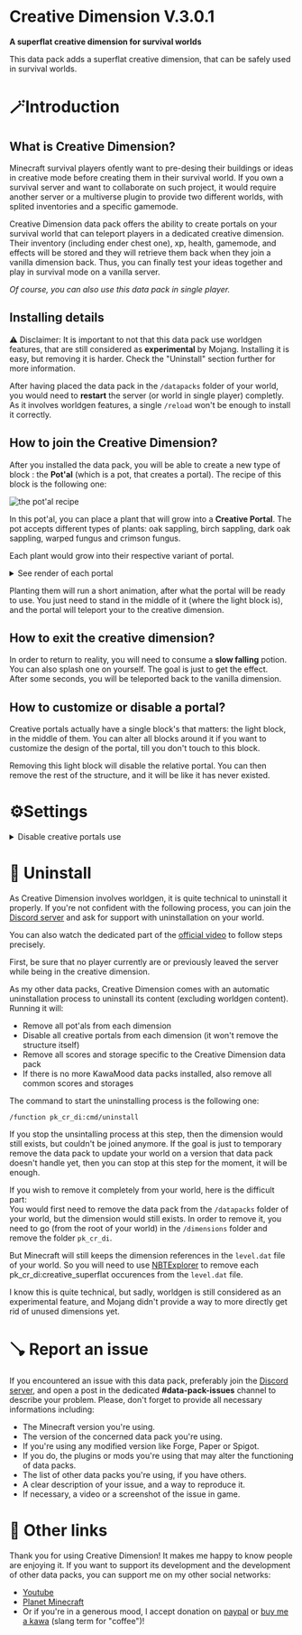 # **Creative Dimension V.3.0.1**

**A superflat creative dimension for survival worlds**

This data pack adds a superflat creative dimension, that can be safely used in survival worlds.

# 🪄Introduction
## What is Creative Dimension?

Minecraft survival players ofently want to pre-desing their buildings or ideas in creative mode before creating them in their survival world. If you own a survival server and want to collaborate on such project, it would require another server or a multiverse plugin to provide two different worlds, with splited inventories and a specific gamemode.

Creative Dimension data pack offers the ability to create portals on your survival world that can teleport players in a dedicated creative dimension. Their inventory (including ender chest one), xp, health, gamemode, and effects will be stored and they will retrieve them back when they join a vanilla dimension back. Thus, you can finally test your ideas together and play in survival mode on a vanilla server.

_Of course, you can also use this data pack in single player._

## Installing details

⚠️ Disclaimer: It is important to not that this data pack use worldgen features, that are still considered as **experimental** by Mojang. Installing it is easy, but removing it is harder. Check the "Uninstall" section further for more information.

After having placed the data pack in the `/datapacks` folder of your world, you would need to **restart** the server (or world in single player) completly. As it involves worldgen features, a single `/reload` won't be enough to install it correctly.

## How to join the Creative Dimension?

After you installed the data pack, you will be able to create a new type of block : the **Pot'al** (which is a pot, that creates a portal). The recipe of this block is the following one: 

![the pot'al recipe](https://cdn.modrinth.com/data/cached_images/87b6998a5e0ae0d02c86f8d54dc1612c90481d76.png)

In this pot'al, you can place a plant that will grow into a **Creative Portal**. 
The pot accepts different types of plants: oak sappling, birch sappling, dark oak sappling, warped fungus and crimson fungus.

Each plant would grow into their respective variant of portal. 

<details>
<summary>See render of each portal</summary>

![creative portal variants](https://cdn.modrinth.com/data/cached_images/1fb7929baa1189c6875aab936c702c32bd48963d.png)
</details>

Planting them will run a short animation, after what the portal will be ready to use.
You just need to stand in the middle of it (where the light block is), and the portal will teleport your to the creative dimension. 

## How to exit the creative dimension? 

In order to return to reality, you will need to consume a **slow falling** potion. You can also splash one on yourself. The goal is just to get the effect.  
After some seconds, you will be teleported back to the vanilla dimension. 

## How to customize or disable a portal?

Creative portals actually have a single block's that matters: the light block, in the middle of them. You can alter all blocks around it if you want to customize the design of the portal, till you don't touch to this block.

Removing this light block will disable the relative portal. You can then remove the rest of the structure, and it will be like it has never existed.

# ⚙️Settings

<details>
<summary>Disable creative portals use</summary>

If enabled, players won't be able to use creative portals anymore. It is useful if you want to temporary restrict the access to the Creative Dimension. You can **enable**, **disable** or **get** the current state of the setting using these following commands respectively:
```
/function pk_cr_di:settings/disable_portals_use/true
/function pk_cr_di:settings/disable_portals_use/false
/function pk_cr_di:settings/disable_portals_use/get
```
</details>

# 🧹 Uninstall

As Creative Dimension involves worldgen, it is quite technical to uninstall it properly. If you're not confident with the following process, you can join the [Discord server](https://discord.com/invite/w8s9XWgN6v) and ask for support with uninstallation on your world.

You can also watch the dedicated part of the [official video](https://youtu.be/m3Jc3KeQi-U) to follow steps precisely.

First, be sure that no player currently are or previously leaved the server while being in the creative dimension.

As my other data packs, Creative Dimension comes with an automatic uninstallation process to uninstall its content (excluding worldgen content). Running it will:
- Remove all pot'als from each dimension
- Disable all creative portals from each dimension (it won't remove the structure itself)
- Remove all scores and storage specific to the Creative Dimension data pack
- If there is no more KawaMood data packs installed, also remove all common scores and storages

The command to start the uninstalling process is the following one: 
```
/function pk_cr_di:cmd/uninstall
```

If you stop the unsintalling process at this step, then the dimension would still exists, but couldn't be joined anymore. If the goal is just to temporary remove the data pack to update your world on a version that data pack doesn't handle yet, then you can stop at this step for the moment, it will be enough.

If you wish to remove it completely from your world, here is the difficult part:  
You would first need to remove the data pack from the `/datapacks` folder of your world, but the dimension would still exists. In order to remove it, you need to go (from the root of your world) in the `/dimensions` folder and remove the folder `pk_cr_di`.

But Minecraft will still keeps the dimension references in the `level.dat` file of your world. 
So you will need to use [NBTExplorer](https://github.com/jaquadro/NBTExplorer) to remove each pk_cr_di:creative_superflat occurences from the `level.dat` file.

I know this is quite technical, but sadly, worldgen is still considered as an experimental feature, and Mojang didn't provide a way to more directly get rid of unused dimensions yet.

# 🪠 Report an issue

If you encountered an issue with this data pack, preferably join the [Discord server](https://discord.com/invite/w8s9XWgN6v), and open a post in the dedicated **#data-pack-issues** channel to describe your problem. Please, don't forget to provide all necessary informations including:
- The Minecraft version you're using.
- The version of the concerned data pack you're using.
- If you're using any modified version like Forge, Paper or Spigot.
- If you do, the plugins or mods you're using that may alter the functioning of data packs.
- The list of other data packs you're using, if you have others.
- A clear description of your issue, and a way to reproduce it.
- If necessary, a video or a screenshot of the issue in game.

# 📌 Other links

Thank you for using Creative Dimension! It makes me happy to know people are enjoying it.
If you want to support its development and the development of other data packs, you can support me on my other social networks: 

- [Youtube](https://www.youtube.com/@KawaMood/)
- [Planet Minecraft](https://www.planetminecraft.com/member/kawamood/)
- Or if you're in a generous mood, I accept donation on [paypal](https://paypal.me/KawaMood) or [buy me a kawa](https://www.buymeacoffee.com/kawamood) (slang term for "coffee")!
